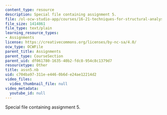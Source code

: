 ```yaml
---
content_type: resource
description: Special file containing assignment 5.
file: /ol-ocw-studio-app/courses/16-21-techniques-for-structural-analysis-and-design-spring-2005/c704ba97311ee4460b6de24ae12214d2_assn5.nb
file_size: 1414861
file_type: text/plain
learning_resource_types:
- Assignments
license: https://creativecommons.org/licenses/by-nc-sa/4.0/
ocw_type: OCWFile
parent_title: Assignments
parent_type: CourseSection
parent_uid: df061780-1635-40b2-fdc8-954c8c1379d7
resourcetype: Other
title: assn5.nb
uid: c704ba97-311e-e446-0b6d-e24ae12214d2
video_files:
  video_thumbnail_file: null
video_metadata:
  youtube_id: null
---
```

Special file containing assignment 5.